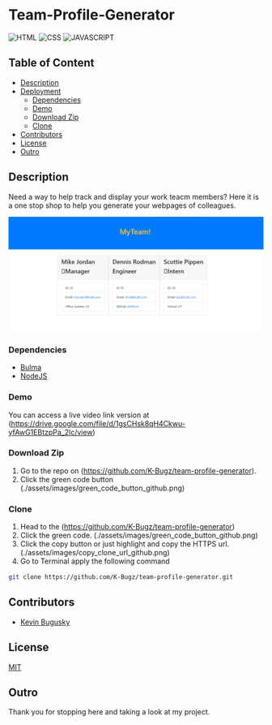 # Team-Profile-Generator

![HTML](https://img.shields.io/badge/HTML-15.2%25-%23dd4b25?logo=html5&style=plastic)
![CSS](https://img.shields.io/badge/CSS-22.4%25-%23146eb0?logo=css3&style=plastic)
![JAVASCRIPT](https://img.shields.io/badge/JavaScript-89.7%25-%23e9d44d?logo=javascript&style=plastic)

## Table of Content

- [Description](#description)
- [Deployment](#deployment)
  - [Dependencies](#dependencies)
  - [Demo](#demo)
  - [Download Zip](#download-zip)
  - [Clone](#clone)
- [Contributors](#Contributors)
- [License](#License)
- [Outro](#Outro)

## Description
Need a way to help track and display your work teacm members? Here it is a one stop shop to help you generate your webpages of colleagues.  

![picture of an example team page](src/rmIMG1.png)

### Dependencies
- [Bulma](https://bootstrap.io/)
- [NodeJS](https://nodejs.org/)
### Demo
You can access a live video link version at (https://drive.google.com/file/d/1gsCHsk8qH4Ckwu-yfAwG1EBtzpPa_2lc/view)

### Download Zip
1. Go to the repo on (https://github.com/K-Bugz/team-profile-generator).
2. Click the green code button
   (./assets/images/green_code_button_github.png)
### Clone
1. Head to the (https://github.com/K-Bugz/team-profile-generator)
2. Click the green code.
   (./assets/images/green_code_button_github.png)
3. Click the copy button or just highlight and copy the HTTPS url.
   (./assets/images/copy_clone_url_github.png)
4. Go to Terminal apply the following command
```bash
git clone https://github.com/K-Bugz/team-profile-generator.git
```
## Contributors
- [Kevin Bugusky](https://github.com/K-Bugz)

## License
[MIT](./LICENSE)

## Outro
Thank you for stopping here and taking a look at my project. 

